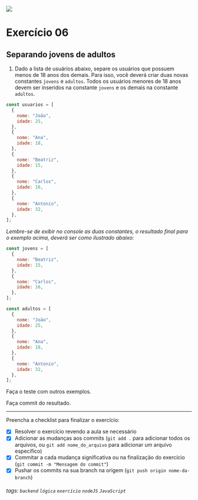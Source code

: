 ![](https://i.imgur.com/xG74tOh.png)

# Exercício 06

## Separando jovens de adultos

1. Dado a lista de usuários abaixo, separe os usuários que possuem menos de 18 anos dos demais. Para isso, você deverá criar duas novas constantes `jovens` e `adultos`. Todos os usuários menores de 18 anos devem ser inseridos na constante `jovens` e os demais na constante `adultos`.

```javascript
const usuarios = [
  {
    nome: "João",
    idade: 25,
  },
  {
    nome: "Ana",
    idade: 18,
  },
  {
    nome: "Beatriz",
    idade: 15,
  },
  {
    nome: "Carlos",
    idade: 16,
  },
  {
    nome: "Antonio",
    idade: 32,
  },
];
```

_Lembre-se de exibir no console as duas constantes, o resultado final para o exemplo acima, deverá ser como ilustrado abaixo:_

```javascript
const jovens = [
  {
    nome: "Beatriz",
    idade: 15,
  },
  {
    nome: "Carlos",
    idade: 16,
  },
];
```

```javascript
const adultos = [
  {
    nome: "João",
    idade: 25,
  },
  {
    nome: "Ana",
    idade: 18,
  },
  {
    nome: "Antonio",
    idade: 32,
  },
];
```

Faça o teste com outros exemplos.

Faça commit do resultado.

---

Preencha a checklist para finalizar o exercício:

- [x] Resolver o exercício revendo a aula se necessário
- [x] Adicionar as mudanças aos commits (`git add .` para adicionar todos os arquivos, ou `git add nome_do_arquivo` para adicionar um arquivo específico)
- [x] Commitar a cada mudança significativa ou na finalização do exercício (`git commit -m "Mensagem do commit"`)
- [x] Pushar os commits na sua branch na origem (`git push origin nome-da-branch`)

###### tags: `backend` `lógica` `exercício` `nodeJS` `JavaScript`
